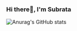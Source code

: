 ### Hi there👋, I'm Subrata

![Anurag's GitHub stats](https://github-readme-stats.vercel.app/api?username=anuraghazra&count_private=true)

